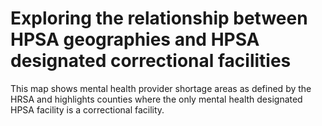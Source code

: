 # Exploring the relationship between HPSA geographies and HPSA designated correctional facilities
This map shows mental health provider shortage areas as defined by the HRSA and highlights counties where the only mental health designated HPSA facility is a correctional facility.
